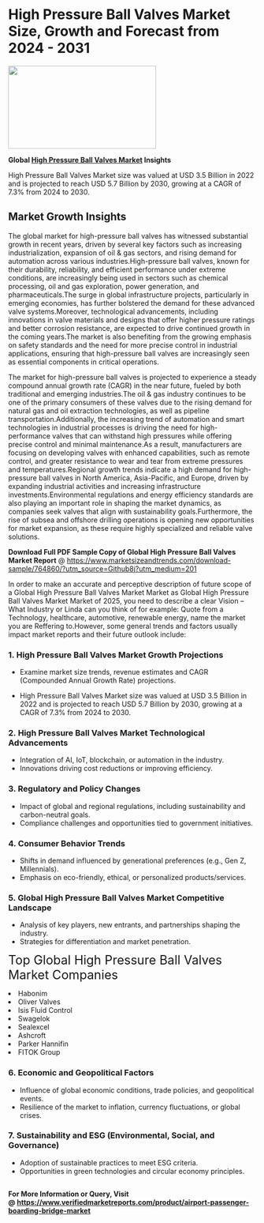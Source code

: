 <H1>High Pressure Ball Valves Market Size, Growth and Forecast from 2024 - 2031</H1><img class="aligncenter size-medium wp-image-584254" src="https://thirdeyenews.in/wp-content/uploads/2024/09/Global-Market-Research-300x168.jpeg" alt="" width="300" height="168" /><p><strong>Global&nbsp;<a href="https://www.marketsizeandtrends.com/download-sample/764860/?utm_source=Github8j?utm_medium=201">High Pressure Ball Valves Market</a> Insights</strong></p><p>High Pressure Ball Valves Market size was valued at USD 3.5 Billion in 2022 and is projected to reach USD 5.7 Billion by 2030, growing at a CAGR of 7.3% from 2024 to 2030.</p><p><h2>Market Growth Insights</h2> <p>The global market for high-pressure ball valves has witnessed substantial growth in recent years, driven by several key factors such as increasing industrialization, expansion of oil & gas sectors, and rising demand for automation across various industries.High-pressure ball valves, known for their durability, reliability, and efficient performance under extreme conditions, are increasingly being used in sectors such as chemical processing, oil and gas exploration, power generation, and pharmaceuticals.The surge in global infrastructure projects, particularly in emerging economies, has further bolstered the demand for these advanced valve systems.Moreover, technological advancements, including innovations in valve materials and designs that offer higher pressure ratings and better corrosion resistance, are expected to drive continued growth in the coming years.The market is also benefiting from the growing emphasis on safety standards and the need for more precise control in industrial applications, ensuring that high-pressure ball valves are increasingly seen as essential components in critical operations.</p> <p>The market for high-pressure ball valves is projected to experience a steady compound annual growth rate (CAGR) in the near future, fueled by both traditional and emerging industries.The oil & gas industry continues to be one of the primary consumers of these valves due to the rising demand for natural gas and oil extraction technologies, as well as pipeline transportation.Additionally, the increasing trend of automation and smart technologies in industrial processes is driving the need for high-performance valves that can withstand high pressures while offering precise control and minimal maintenance.As a result, manufacturers are focusing on developing valves with enhanced capabilities, such as remote control, and greater resistance to wear and tear from extreme pressures and temperatures.Regional growth trends indicate a high demand for high-pressure ball valves in North America, Asia-Pacific, and Europe, driven by expanding industrial activities and increasing infrastructure investments.Environmental regulations and energy efficiency standards are also playing an important role in shaping the market dynamics, as companies seek valves that align with sustainability goals.Furthermore, the rise of subsea and offshore drilling operations is opening new opportunities for market expansion, as these require highly specialized and reliable valve solutions.</p> <p><span class=""><strong>Download Full PDF Sample Copy of Global High Pressure Ball Valves Market Report</strong> @ <a href="https://www.marketsizeandtrends.com/download-sample/764860/?utm_source=Github8j?utm_medium=201" target="_blank">https://www.marketsizeandtrends.com/download-sample/764860/?utm_source=Github8j?utm_medium=201</a></span></p><p>In order to make an accurate and perceptive description of future scope of a Global&nbsp;High Pressure Ball Valves Market Market as Global&nbsp;High Pressure Ball Valves Market Market of 2025, you need to describe a clear Vision &ndash; What Industry or Linda can you think of for example: Quote from a Technology, healthcare, automotive, renewable energy, name the market you are Reffering to.However, some general trends and factors usually impact market reports and their future outlook include:</p><h3>1.&nbsp;<strong>High Pressure Ball Valves Market Growth Projections</strong></h3><ul><li>Examine market size trends, revenue estimates and CAGR (Compounded Annual Growth Rate) projections.</li><li><p>High Pressure Ball Valves Market size was valued at USD 3.5 Billion in 2022 and is projected to reach USD 5.7 Billion by 2030, growing at a CAGR of 7.3% from 2024 to 2030.</p></li></ul><h3>2.&nbsp;<strong>High Pressure Ball Valves Market Technological Advancements</strong></h3><ul><li>Integration of AI, IoT, blockchain, or automation in the industry.</li><li>Innovations driving cost reductions or improving efficiency.</li></ul><h3>3.&nbsp;<strong>Regulatory and Policy Changes</strong></h3><ul><li>Impact of global and regional regulations, including sustainability and carbon-neutral goals.</li><li>Compliance challenges and opportunities tied to government initiatives.</li></ul><h3>4.&nbsp;<strong>Consumer Behavior Trends</strong></h3><ul><li>Shifts in demand influenced by generational preferences (e.g., Gen Z, Millennials).</li><li>Emphasis on eco-friendly, ethical, or personalized products/services.</li></ul><h3>5.&nbsp;<strong>Global High Pressure Ball Valves Market Competitive Landscape</strong></h3><ul><li>Analysis of key players, new entrants, and partnerships shaping the industry.</li><li>Strategies for differentiation and market penetration.</li></ul><p data-pm-slice="1 1 []"><span style="color: inherit; font-family: inherit; font-size: 25px;">Top Global High Pressure Ball Valves Market Companies</span></p><div class="" data-test-id=""><p><li>Habonim</li><li> Oliver Valves</li><li> Isis Fluid Control</li><li> Swagelok</li><li> Sealexcel</li><li> Ashcroft</li><li> Parker Hannifin</li><li> FITOK Group</li></p></div><h3>6.&nbsp;<strong>Economic and Geopolitical Factors</strong></h3><ul><li>Influence of global economic conditions, trade policies, and geopolitical events.</li><li>Resilience of the market to inflation, currency fluctuations, or global crises.</li></ul><h3>7.&nbsp;<strong>Sustainability and ESG (Environmental, Social, and Governance)</strong></h3><ul><li>Adoption of sustainable practices to meet ESG criteria.</li><li>Opportunities in green technologies and circular economy principles.</li></ul><h2><strong style="font-size: 14px;">For More Information or Query, Visit @&nbsp;</strong><a style="background-color: #ffffff; font-size: 14px;" href="https://www.marketsizeandtrends.com/report/high-pressure-ball-valves-market/" target="_blank">https://www.verifiedmarketreports.com/product/airport-passenger-boarding-bridge-market</a></h2>